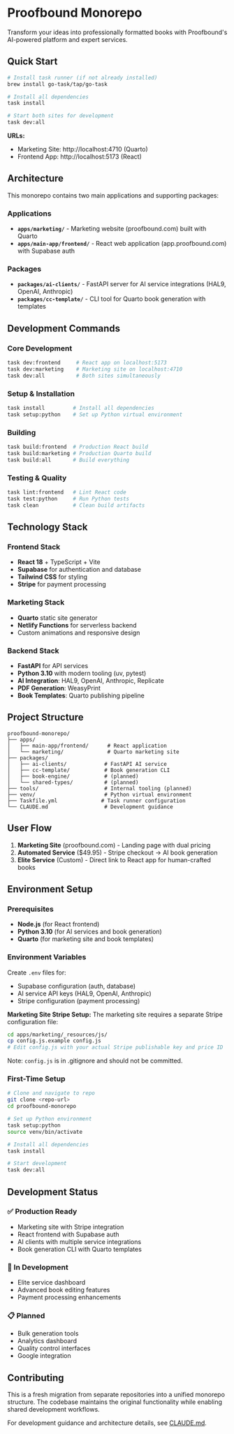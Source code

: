 # Proofbound Monorepo

Transform your ideas into professionally formatted books with Proofbound's AI-powered platform and expert services.

## Quick Start

```bash
# Install task runner (if not already installed)
brew install go-task/tap/go-task

# Install all dependencies
task install

# Start both sites for development
task dev:all
```

**URLs:**
- Marketing Site: http://localhost:4710 (Quarto)
- Frontend App: http://localhost:5173 (React)

## Architecture

This monorepo contains two main applications and supporting packages:

### Applications
- **`apps/marketing/`** - Marketing website (proofbound.com) built with Quarto
- **`apps/main-app/frontend/`** - React web application (app.proofbound.com) with Supabase auth

### Packages
- **`packages/ai-clients/`** - FastAPI server for AI service integrations (HAL9, OpenAI, Anthropic)
- **`packages/cc-template/`** - CLI tool for Quarto book generation with templates

## Development Commands

### Core Development
```bash
task dev:frontend     # React app on localhost:5173
task dev:marketing    # Marketing site on localhost:4710  
task dev:all          # Both sites simultaneously
```

### Setup & Installation
```bash
task install         # Install all dependencies
task setup:python    # Set up Python virtual environment
```

### Building
```bash
task build:frontend  # Production React build
task build:marketing # Production Quarto build
task build:all       # Build everything
```

### Testing & Quality
```bash
task lint:frontend   # Lint React code
task test:python     # Run Python tests
task clean           # Clean build artifacts
```

## Technology Stack

### Frontend Stack
- **React 18** + TypeScript + Vite
- **Supabase** for authentication and database
- **Tailwind CSS** for styling
- **Stripe** for payment processing

### Marketing Stack
- **Quarto** static site generator
- **Netlify Functions** for serverless backend
- Custom animations and responsive design

### Backend Stack
- **FastAPI** for API services
- **Python 3.10** with modern tooling (uv, pytest)
- **AI Integration**: HAL9, OpenAI, Anthropic, Replicate
- **PDF Generation**: WeasyPrint
- **Book Templates**: Quarto publishing pipeline

## Project Structure

```
proofbound-monorepo/
├── apps/
│   ├── main-app/frontend/      # React application
│   └── marketing/              # Quarto marketing site
├── packages/
│   ├── ai-clients/            # FastAPI AI service
│   ├── cc-template/           # Book generation CLI
│   ├── book-engine/           # (planned)
│   └── shared-types/          # (planned)
├── tools/                     # Internal tooling (planned)
├── venv/                      # Python virtual environment
├── Taskfile.yml              # Task runner configuration
└── CLAUDE.md                  # Development guidance
```

## User Flow

1. **Marketing Site** (proofbound.com) - Landing page with dual pricing
2. **Automated Service** ($49.95) - Stripe checkout → AI book generation
3. **Elite Service** (Custom) - Direct link to React app for human-crafted books

## Environment Setup

### Prerequisites
- **Node.js** (for React frontend)
- **Python 3.10** (for AI services and book generation)
- **Quarto** (for marketing site and book templates)

### Environment Variables
Create `.env` files for:
- Supabase configuration (auth, database)
- AI service API keys (HAL9, OpenAI, Anthropic)
- Stripe configuration (payment processing)

**Marketing Site Stripe Setup:**
The marketing site requires a separate Stripe configuration file:
```bash
cd apps/marketing/_resources/js/
cp config.js.example config.js
# Edit config.js with your actual Stripe publishable key and price ID
```
Note: `config.js` is in .gitignore and should not be committed.

### First-Time Setup
```bash
# Clone and navigate to repo
git clone <repo-url>
cd proofbound-monorepo

# Set up Python environment
task setup:python
source venv/bin/activate

# Install all dependencies
task install

# Start development
task dev:all
```

## Development Status

### ✅ Production Ready
- Marketing site with Stripe integration
- React frontend with Supabase auth
- AI clients with multiple service integrations
- Book generation CLI with Quarto templates

### 🔄 In Development  
- Elite service dashboard
- Advanced book editing features
- Payment processing enhancements

### 📋 Planned
- Bulk generation tools
- Analytics dashboard
- Quality control interfaces
- Google integration

## Contributing

This is a fresh migration from separate repositories into a unified monorepo structure. The codebase maintains the original functionality while enabling shared development workflows.

For development guidance and architecture details, see [CLAUDE.md](./CLAUDE.md).